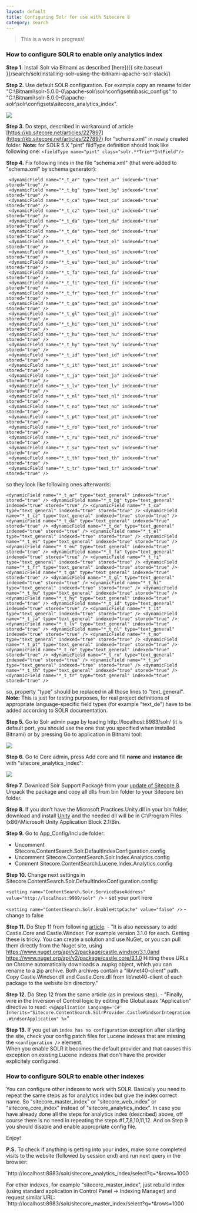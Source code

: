 ```yaml
---
layout: default
title: Configuring Solr for use with Sitecore 8
category: search
---
```


> This is a work in progress!

### How to configure SOLR to enable only analytics index 

**Step 1.** Install Solr via Bitnami as described  [here]({{ site.baseurl }}/search/solr/installing-solr-using-the-bitnami-apache-solr-stack/)

**Step 2.** Use default SOLR configuration. For example copy an rename folder "C:\Bitnami\solr-5.0.0-0\apache-solr\solr\configsets\basic_configs" to "C:\Bitnami\solr-5.0.0-0\apache-solr\solr\configsets\sitecore_analytics_index".

<img src="/docs/images/search/solr/Configuring-Solr-for-use-with-Sitecore-8/solrfolder.png"  />

**Step 3.** Do steps, described in workaround of article [https://kb.sitecore.net/articles/227897](https://kb.sitecore.net/articles/227897) for "schema.xml" in newly created folder.
    **Note:** for SOLR 5.X "pint" fildType definition should look like following one:
`<fieldType name="pint" class="solr.**Trie**IntField"/>`

**Step 4.** Fix following lines in the file "schema.xml" (that were added to "schema.xml" by schema generator):

     <dynamicField name="*_t_ar" type="text_ar" indexed="true" stored="true" /> 
     <dynamicField name="*_t_bg" type="text_bg" indexed="true" stored="true" />
     <dynamicField name="*_t_ca" type="text_ca" indexed="true" stored="true" /> 
     <dynamicField name="*_t_cz" type="text_cz" indexed="true" stored="true" /> 
     <dynamicField name="*_t_da" type="text_da" indexed="true" stored="true" /> 
     <dynamicField name="*_t_de" type="text_de" indexed="true" stored="true" /> 
     <dynamicField name="*_t_el" type="text_el" indexed="true" stored="true" /> 
     <dynamicField name="*_t_es" type="text_es" indexed="true" stored="true" /> 
     <dynamicField name="*_t_eu" type="text_eu" indexed="true" stored="true" /> 
     <dynamicField name="*_t_fa" type="text_fa" indexed="true" stored="true" /> 
     <dynamicField name="*_t_fi" type="text_fi" indexed="true" stored="true" /> 
     <dynamicField name="*_t_fr" type="text_fr" indexed="true" stored="true" /> 
     <dynamicField name="*_t_ga" type="text_ga" indexed="true" stored="true" /> 
     <dynamicField name="*_t_gl" type="text_gl" indexed="true" stored="true" /> 
     <dynamicField name="*_t_hi" type="text_hi" indexed="true" stored="true" /> 
     <dynamicField name="*_t_hu" type="text_hu" indexed="true" stored="true" /> 
     <dynamicField name="*_t_hy" type="text_hy" indexed="true" stored="true" /> 
     <dynamicField name="*_t_id" type="text_id" indexed="true" stored="true" /> 
     <dynamicField name="*_t_it" type="text_it" indexed="true" stored="true" /> 
     <dynamicField name="*_t_ja" type="text_ja" indexed="true" stored="true" /> 
     <dynamicField name="*_t_lv" type="text_lv" indexed="true" stored="true" /> 
     <dynamicField name="*_t_nl" type="text_nl" indexed="true" stored="true" /> 
     <dynamicField name="*_t_no" type="text_no" indexed="true" stored="true" /> 
     <dynamicField name="*_t_pt" type="text_pt" indexed="true" stored="true" /> 
     <dynamicField name="*_t_ro" type="text_ro" indexed="true" stored="true" /> 
     <dynamicField name="*_t_ru" type="text_ru" indexed="true" stored="true" /> 
     <dynamicField name="*_t_sv" type="text_sv" indexed="true" stored="true" /> 
     <dynamicField name="*_t_th" type="text_th" indexed="true" stored="true" /> 
     <dynamicField name="*_t_tr" type="text_tr" indexed="true" stored="true" /> 


so they look like following ones afterwards:

`<dynamicField name="*_t_ar" type="text_general" indexed="true" stored="true" />
<dynamicField name="*_t_bg" type="text_general" indexed="true" stored="true" />
<dynamicField name="*_t_ca" type="text_general" indexed="true" stored="true" />
<dynamicField name="*_t_cz" type="text_general" indexed="true" stored="true" />
<dynamicField name="*_t_da" type="text_general" indexed="true" stored="true" />
<dynamicField name="*_t_de" type="text_general" indexed="true" stored="true" />
<dynamicField name="*_t_el" type="text_general" indexed="true" stored="true" />
<dynamicField name="*_t_es" type="text_general" indexed="true" stored="true" />
<dynamicField name="*_t_eu" type="text_general" indexed="true" stored="true" />
<dynamicField name="*_t_fa" type="text_general" indexed="true" stored="true" />
<dynamicField name="*_t_fi" type="text_general" indexed="true" stored="true" />
<dynamicField name="*_t_fr" type="text_general" indexed="true" stored="true" />
<dynamicField name="*_t_ga" type="text_general" indexed="true" stored="true" />
<dynamicField name="*_t_gl" type="text_general" indexed="true" stored="true" />
<dynamicField name="*_t_hi" type="text_general" indexed="true" stored="true" />
<dynamicField name="*_t_hu" type="text_general" indexed="true" stored="true" />
<dynamicField name="*_t_hy" type="text_general" indexed="true" stored="true" />
<dynamicField name="*_t_id" type="text_general" indexed="true" stored="true" />
<dynamicField name="*_t_it" type="text_general" indexed="true" stored="true" />
<dynamicField name="*_t_ja" type="text_general" indexed="true" stored="true" />
<dynamicField name="*_t_lv" type="text_general" indexed="true" stored="true" />
<dynamicField name="*_t_nl" type="text_general" indexed="true" stored="true" />
<dynamicField name="*_t_no" type="text_general" indexed="true" stored="true" />
<dynamicField name="*_t_pt" type="text_general" indexed="true" stored="true" />
<dynamicField name="*_t_ro" type="text_general" indexed="true" stored="true" />
<dynamicField name="*_t_ru" type="text_general" indexed="true" stored="true" />
<dynamicField name="*_t_sv" type="text_general" indexed="true" stored="true" />
<dynamicField name="*_t_th" type="text_general" indexed="true" stored="true" />
<dynamicField name="*_t_tr" type="text_general" indexed="true" stored="true" />`

so, property "type" should be replaced in all those lines to "text_general".
**Note:** This is just for testing purposes, for real project definitions of appropriate language-specific field types (for example "text_de") have to be added according to SOLR documentation.

**Step 5.** Go to Solr admin page by loading http://localhost:8983/solr/ (it is default port, you should use the one that you specified when installed Bitnami) or by pressing Go to application in Bitnami tool:

<img src="/docs/images/search/solr/Configuring-Solr-for-use-with-Sitecore-8/bitnamistart.png"  />

**Step 6.** Go to Core admin, press Add core and fill **name** and **instance dir** with "sitecore_analytics_index":

<img src="/docs/images/search/solr/Configuring-Solr-for-use-with-Sitecore-8/addcore.png"  />

**Step 7.** Download Solr Support Package from your <a href="https://dev.sitecore.net/Downloads/Sitecore_Experience_Platform/8_0.aspx" >update of Sitecore 8</a>. Unpack the package and copy all dlls from bin folder to your Sitecore bin folder.

**Step 8.** If you don’t have the Microsoft.Practices.Unity.dll in your bin folder, download and install <a href="http://www.microsoft.com/en-gb/download/details.aspx?id=17866">Unity</a> and the needed dll will be in C:\Program Files (x86)\Microsoft Unity Application Block 2.1\Bin.

**Step 9.** Go to App_Config/Include folder:

- Uncomment Sitecore.ContentSearch.Solr.DefaultIndexConfiguration.config
- Uncomment Sitecore.ContentSearch.Solr.Index.Analytics.config
- Comment Sitecore.ContentSearch.Lucene.Index.Analytics.config

**Step 10.** Change next settings in Sitecore.ContentSearch.Solr.DefaultIndexConfiguration.config:

`<setting name="ContentSearch.Solr.ServiceBaseAddress" value="http://localhost:9999/solr" />` - set your port here

`<setting name="ContentSearch.Solr.EnableHttpCache" value="false" />` - change to false

**Step 11.** Do Step 11 from following [article](http://www.dansolovay.com/2013/05/setting-up-solr-with-sitecore-7.html). - "It is also necessary to add Castle.Core and Castle.Windsor. For example version 3.1.0 for each. Getting these is tricky. You can create a solution and use NuGet, or you can pull them directly from the Nuget site, using https://www.nuget.org/api/v2/package/castle.windsor/3.1.0and https://www.nuget.org/api/v2/package/castle.core/3.1.0 Hitting these URLs on Chrome automatically downloads a .nupkg object, which you can rename to a zip archive. Both archives contain a "lib\net40-client" path. Copy Castle.Windsor.dll and Castle.Core.dll from lib\net40-client of each package to the website bin directory."

**Step 12.** Do Step 12 from the same article (as in previous step). - "Finally, wire in the Inversion of Control logic by editing the Global.asax "Application" directive to read:
`<%@Application Language='C#' Inherits="Sitecore.ContentSearch.SolrProvider.CastleWindsorIntegration.WindsorApplication" %>`" 

**Step 13.** If you get an `index has no configuration` exception after starting the site, check your config patch files for Lucene indexes that are missing the `<configuration />` element.  
When you enable SOLR it becomes the default provider and that causes this exception on existing Lucene indexes that don't have the provider explicitely configured.   

### How to configure SOLR to enable other indexes

You can configure other indexes to work with SOLR. Basically you need to repeat the same steps as for analytics index but give the index correct name. So "sitecore_master_index" or "sitecore_web_index" or "sitecore_core_index" instead of "sitecore_analytics_index".
In case you have already done all the steps for analytics index (described) above, off course there is no need in repeating the steps #1,7,8,10,11,12. And on Step 9 you should disable and enable appropriate config file.  

Enjoy!

**P.S.** To check if anything is getting into your index, make some completed visits to the website (followed by session end) and run next query in the browser:

`http://localhost:8983/solr/sitecore_analytics_index/select?q=*&rows=1000

For other indexes, for example "sitecore_master_index", just rebuild index (using standard application in Control Panel -> Indexing Manager) and request similar URL: `http://localhost:8983/solr/sitecore_master_index/select?q=*&rows=1000
